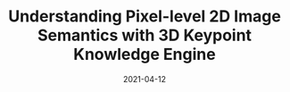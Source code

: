 ---
title: "Understanding Pixel-level 2D Image Semantics with 3D Keypoint Knowledge Engine"
collection: publications
permalink: /publications/knowledge
excerpt: 'Pixel-level 2D object semantic understanding is an important topic in computer vision and could help machine deeply understand objects (e.g. functionality and affordance) in our daily life. However, most previous methods directly train on correspondences in 2D images, which is end-to-end but loses plenty of information in 3D spaces. In this paper, we propose a new method on predicting image corresponding semantics in 3D domain and then projecting them back onto 2D images to achieve pixel-level understanding. In order to obtain reliable 3D semantic labels that are absent in current image datasets, we build a large scale keypoint knowledge engine called KeypointNet, which contains 103,450 keypoints and 8,234 3D models from 16 object categories. Our method leverages the advantages in 3D vision and can explicitly reason about objects self-occlusion and visibility. We show that our method gives comparative and even superior results on standard semantic benchmarks.'
date: '2021-04-12'
venue: 'TPAMI'
image: '/images/knowledge.jpg'
arxiv: 'https://arxiv.org/abs/2111.10817'
weight: 190
citation: 'You, Y., Li, C., Lou, Y., Cheng, Z., Li, L., Ma, L., ... & Lu, C. (2021). Understanding Pixel-level 2D Image Semantics with 3D Keypoint Knowledge Engine. IEEE Transactions on Pattern Analysis and Machine Intelligence.'
authors: 'Yang You, Chengkun Li, Yujing Lou, Zhoujun Cheng, Liangwei Li, Lizhuang Ma, Weiming Wang, Cewu Lu'
---